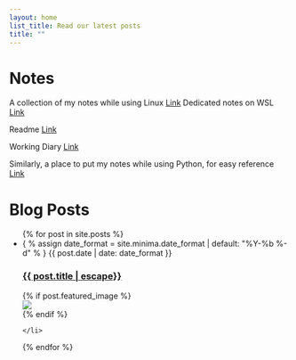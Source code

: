 ```yaml
---
layout: home
list_title: Read our latest posts
title: ""
---
```


# Notes 
A collection of my notes while using Linux [Link](notes/linux.md)
Dedicated notes on WSL [Link](notes/wsl.md)

Readme [Link](/README.md)

Working Diary [Link](working-diary.md)

Similarly, a place to put my notes while using Python, for easy reference [Link](notes/python.md)

# Blog Posts
<ul class="post-list">
  {% for post in site.posts %}
    <li>
        <div>
            { % assign date_format = site.minima.date_format | default: "%Y-%b %-d" % }
            <span class="post-meta">
                {{ post.date | date: date_format }}
            </span>
            <h3>
                <a class="post-link" href="{{ post.url | relative_url }}">
                    {{ post.title | escape}}
                </a>
            </h3>
        </div>
        {% if post.featured_image %}
            <div class="featured-image">
            <img
                src="{{ '/assets/' | append: post.featured_image | relative_url }}"
            />
            </div>
        {% endif %}

    </li>
  {% endfor %}
</ul>